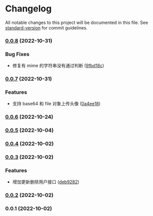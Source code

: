 # Changelog

All notable changes to this project will be documented in this file. See [standard-version](https://github.com/conventional-changelog/standard-version) for commit guidelines.

### [0.0.8](https://github.com/clovery/baidu-chengfeng-api/compare/v0.0.7...v0.0.8) (2022-10-31)


### Bug Fixes

* 修复有 mime 的字符串没有通过判断 ([9fbd18c](https://github.com/clovery/baidu-chengfeng-api/commit/9fbd18c685b4054daefce7fb37b3a60bf7c67fb0))

### [0.0.7](https://github.com/clovery/baidu-chengfeng-api/compare/v0.0.6...v0.0.7) (2022-10-31)


### Features

* 支持 base64 和 file 对象上传头像 ([0a4ee18](https://github.com/clovery/baidu-chengfeng-api/commit/0a4ee18495504587ff0e0805c6bfa785ff0dbe64))

### [0.0.6](https://github.com/clovery/baidu-chengfeng-api/compare/v0.0.5...v0.0.6) (2022-10-24)

### [0.0.5](https://github.com/clovery/baidu-chengfeng-api/compare/v0.0.4...v0.0.5) (2022-10-04)

### [0.0.4](https://github.com/clovery/dumu/compare/v0.0.3...v0.0.4) (2022-10-02)

### [0.0.3](https://github.com/clovery/dumu/compare/v0.0.2...v0.0.3) (2022-10-02)


### Features

* 增加更新删除用户接口 ([deb9282](https://github.com/clovery/dumu/commit/deb92828f095425e705e951fef2aa2e773ce1bd2))

### [0.0.2](https://github.com/clovery/dumu/compare/v0.0.1...v0.0.2) (2022-10-02)

### 0.0.1 (2022-10-02)
